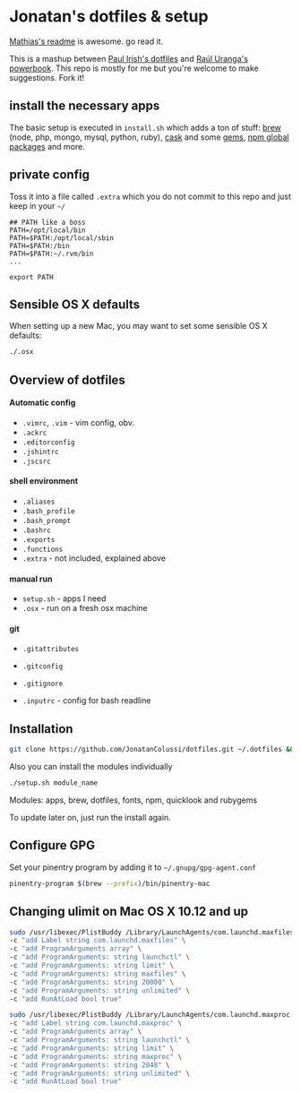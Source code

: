 # Jonatan's dotfiles & setup

[Mathias's readme](https://github.com/mathiasbynens/dotfiles/) is awesome. go read it.

This is a mashup between [Paul Irish's dotfiles](https://github.com/paulirish/dotfiles) and [Raúl Uranga's powerbook](https://github.com/rauluranga/powerbook).
This repo is mostly for me but you're welcome to make suggestions. Fork it!

## install the necessary apps

The basic setup is executed in `install.sh` which adds a ton of stuff: [brew](https://github.com/JonatanColussi/dotfiles/blob/master/lib/brew) (node, php, mongo, mysql, python, ruby), [cask](https://github.com/JonatanColussi/dotfiles/blob/master/lib/apps) and some [gems](https://github.com/JonatanColussi/dotfiles/blob/master/lib/rubygems), [npm global packages](https://github.com/JonatanColussi/dotfiles/blob/master/lib/npm) and more.

## private config

Toss it into a file called `.extra` which you do not commit to this repo and just keep in your `~/`

```shell
## PATH like a boss
PATH=/opt/local/bin
PATH=$PATH:/opt/local/sbin
PATH=$PATH:/bin
PATH=$PATH:~/.rvm/bin
...

export PATH
```

## Sensible OS X defaults

When setting up a new Mac, you may want to set some sensible OS X defaults:

```bash
./.osx
```

## Overview of dotfiles

####  Automatic config
* `.vimrc`, `.vim` - vim config, obv.
* `.ackrc`
* `.editorconfig`
* `.jshintrc`
* `.jscsrc`

#### shell environment
* `.aliases`
* `.bash_profile`
* `.bash_prompt`
* `.bashrc`
* `.exports`
* `.functions`
* `.extra` - not included, explained above

#### manual run
* `setup.sh` - apps I need
* `.osx` - run on a fresh osx machine

#### git
* `.gitattributes`
* `.gitconfig`
* `.gitignore`

* `.inputrc` - config for bash readline

## Installation

```bash
git clone https://github.com/JonatanColussi/dotfiles.git ~/.dotfiles && cd ~/.dotfiles && ./setup.sh
```

Also you can install the modules individually
```bash
./setup.sh module_name
```

Modules: apps, brew, dotfiles, fonts, npm, quicklook and rubygems

To update later on, just run the install again.

## Configure GPG

Set your pinentry program by adding it to `~/.gnupg/gpg-agent.conf`

```bash
pinentry-program $(brew --prefix)/bin/pinentry-mac
```

## Changing ulimit on Mac OS X 10.12 and up

```bash
sudo /usr/libexec/PlistBuddy /Library/LaunchAgents/com.launchd.maxfiles.plist \
-c "add Label string com.launchd.maxfiles" \
-c "add ProgramArguments array" \
-c "add ProgramArguments: string launchctl" \
-c "add ProgramArguments: string limit" \
-c "add ProgramArguments: string maxfiles" \
-c "add ProgramArguments: string 20000" \
-c "add ProgramArguments: string unlimited" \
-c "add RunAtLoad bool true"

sudo /usr/libexec/PlistBuddy /Library/LaunchAgents/com.launchd.maxproc.plist \
-c "add Label string com.launchd.maxproc" \
-c "add ProgramArguments array" \
-c "add ProgramArguments: string launchctl" \
-c "add ProgramArguments: string limit" \
-c "add ProgramArguments: string maxproc" \
-c "add ProgramArguments: string 2048" \
-c "add ProgramArguments: string unlimited" \
-c "add RunAtLoad bool true"
```

